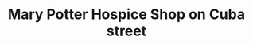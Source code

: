 ---
title: "Mary Potter Hospice Shop on Cuba street"
url: /te-aro-wellington/mary-potter-hospice-shop-on-cuba-street/
shop: charity
---